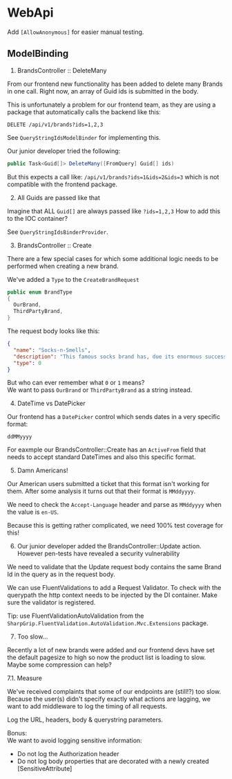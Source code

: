 WebApi
======

Add `[AllowAnonymous]` for easier manual testing.


## ModelBinding

1. BrandsController :: DeleteMany

From our frontend new functionality has been added to delete many Brands in one call.
Right now, an array of Guid ids is submitted in the body.  

This is unfortunately a problem for our frontend team, as they are using a package
that automatically calls the backend like this:

```
DELETE /api/v1/brands?ids=1,2,3
```

See `QueryStringIdsModelBinder` for implementing this.

Our junior developer tried the following:

```c#
public Task<Guid[]> DeleteMany([FromQuery] Guid[] ids)
```

But this expects a call like: `/api/v1/brands?ids=1&ids=2&ids=3`
which is not compatible with the frontend package.


2. All Guids are passed like that

Imagine that ALL `Guid[]` are always passed like `?ids=1,2,3`
How to add this to the IOC container?

See `QueryStringIdsBinderProvider`.



3. BrandsController :: Create

There are a few special cases for which some additional logic
needs to be performed when creating a new brand.

We've added a `Type` to the `CreateBrandRequest`

```c#
public enum BrandType
{
  OurBrand,
  ThirdPartyBrand,
}
```

The request body looks like this:

```json
{
  "name": "Socks-n-Smells",
  "description": "This famous socks brand has, due its enormous success, been split off itenium",
  "type": 0
}
```

But who can ever remember what `0` or `1` means?  
We want to pass `OurBrand` or `ThirdPartyBrand` as a string instead.



4. DateTime vs DatePicker

Our frontend has a `DatePicker` control which sends dates in a very specific format:

```
ddMMyyyy
```

For eaxmple our BrandsController::Create has an `ActiveFrom` field that needs to accept standard
DateTimes and also this specific format.


5. Damn Americans!

Our American users submitted a ticket that this format isn't working for them.
After some analysis it turns out that their format is `MMddyyyy`.

We need to check the `Accept-Language` header and parse as `MMddyyyy` when the
value is `en-US`.

Because this is getting rather complicated, we need 100% test coverage for this!

6. Our junior developer added the BrandsController::Update action. However pen-tests have revealed a security vulnerability

We need to validate that the Update request body contains the same Brand Id in the query as in the request body.

We can use FluentValidations to add a Request Validator. To check with the querypath the http context needs to be injected by the DI container. Make sure the validator is registered.

Tip: use FluentValidationAutoValidation from the `SharpGrip.FluentValidation.AutoValidation.Mvc.Extensions` package.

7. Too slow...

Recently a lot of new brands were added and our frontend devs have set the default pagesize to high so now the product list is loading to slow. Maybe some compression can help?

7.1. Measure

We've received complaints that some of our endpoints are (still!?) too slow.
Because the user(s) didn't specify exactly what actions are lagging,
we want to add middleware to log the timing of all requests.

Log the URL, headers, body & querystring parameters.

Bonus:  
We want to avoid logging sensitive information:
- Do not log the Authorization header
- Do not log body properties that are decorated with a newly created [SensitiveAttribute]
